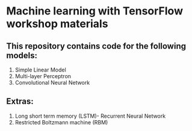 # Machine learning with TensorFlow workshop materials

## This repository contains code for the following models: 
1. Simple Linear Model
2. Multi-layer Perceptron
3. Convolutional Neural Network

## Extras: 
1. Long short term memory (LSTM)- Recurrent Neural Network
2. Restricted Boltzmann machine (RBM)
